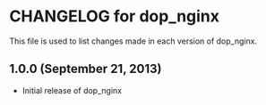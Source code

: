 # CHANGELOG for dop_nginx

This file is used to list changes made in each version of dop_nginx.

## 1.0.0  (September 21, 2013)

* Initial release of dop_nginx